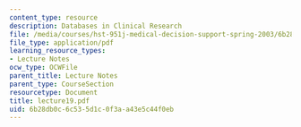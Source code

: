 ```yaml
---
content_type: resource
description: Databases in Clinical Research
file: /media/courses/hst-951j-medical-decision-support-spring-2003/6b28db0c6c535d1c0f3aa43e5c44f0eb_lecture19.pdf
file_type: application/pdf
learning_resource_types:
- Lecture Notes
ocw_type: OCWFile
parent_title: Lecture Notes
parent_type: CourseSection
resourcetype: Document
title: lecture19.pdf
uid: 6b28db0c-6c53-5d1c-0f3a-a43e5c44f0eb
---
```

